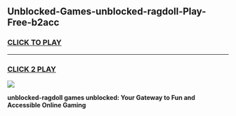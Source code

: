 
## Unblocked-Games-unblocked-ragdoll-Play-Free-b2acc
<h3>
<a href="https://premium76.site?title=unblocked-ragdoll&ref=20M">CLICK TO PLAY</a></h3>
<hr>

<h3>
<a href="https://premium76.site?title=unblocked-ragdoll&ref=20M">CLICK 2 PLAY</a>
  
</h3>

<a href="https://premium76.site?title=unblocked-ragdoll&ref=19M"><img src="https://clearcache.store/games.png"></a>


**unblocked-ragdoll games unblocked: Your Gateway to Fun and Accessible Online Gaming**
